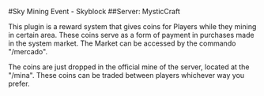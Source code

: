 #Sky Mining Event - Skyblock
##Server: MysticCraft

This plugin is a reward system that gives coins for Players while they mining in certain area.
These coins serve as a form of payment in purchases made in the system market.
The Market can be accessed by the commando "/mercado".

The coins are just dropped in the official mine of the server, located at the "/mina".
These coins can be traded between players whichever way you prefer.
 
